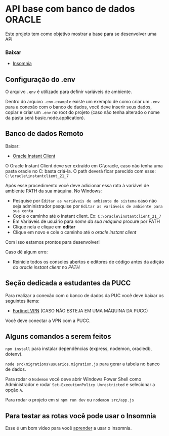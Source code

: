 # API base com banco de dados ORACLE

Este projeto tem como objetivo mostrar a base para se desenvolver uma API

### Baixar

- [Insomnia](https://insomnia.rest/download)

## Configuração do .env

O arquivo `.env` é utilizado para definir variáveis de ambiente.

Dentro do arquivo `.env.example` existe um exemplo de como criar um `.env` para a conexão com o banco de dados, você deve inserir seus dados, copiar e criar um `.env` no root do projeto (caso não tenha alterado o nome da pasta será basic.node.application).

## Banco de dados Remoto

Baixar:
- [Oracle Instant Client](https://www.oracle.com/br/database/technologies/instant-client/winx64-64-downloads.html)

O Oracle Instant Client deve ser extraído em C:\oracle, caso não tenha uma pasta oracle no C: basta criá-la. O path deverá ficar parecido com esse: `C:\oracle\instantclient_21_7`

Após esse procedimento você deve adicionar essa rota à variável de ambiente PATH da sua máquina. No Windows:

- Pesquise por `Editar as variáveis de ambiente do sistema` caso não seja administrador pesquise por `Editar as variáveis de ambiente para sua conta`
- Copie o caminho até o instant client. Ex: `C:\oracle\instantclient_21_7`
- Em Variáveis de usuário para *nome da sua máquina* procure por PATH
- Clique nela e clique em **editar**
- Clique em novo e cole o caminho até o *oracle instant client*

Com isso estamos prontos para desenvolver!

Caso dê algum erro:
- Reinicie todos os consoles abertos e editores de código antes da adição do *oracle instant client* no *PATH*

## Seção dedicada a estudantes da PUCC

Para realizar a conexão com o banco de dados da PUC você deve baixar os seguintes items:
- [Fortinet VPN](https://www.fortinet.com/br/support/product-downloads) (CASO NÃO ESTEJA EM UMA MÁQUINA DA PUCC)

Você deve conectar a VPN com a PUCC.

## Alguns comandos a serem feitos

`npm install` para instalar dependências (express, nodemon, oracledb, dotenv).

`node src\migrations\usuarios.migration.js` para gerar a tabela no banco de dados.

Para rodar o `Nodemon` você deve abrir Windows Power Shell como Administrador e rodar `Set-ExecutionPolicy Unrestricted` e selecionar a opção `A`.

Para rodar o projeto em sí `npm run dev` ou `nodemon src/app.js`

## Para testar as rotas você pode usar o Insomnia

Esse é um bom vídeo para você [aprender](https://www.youtube.com/watch?v=gLpw0GSDYaw&ab_channel=OmniLabs) a usar o Insomnia.